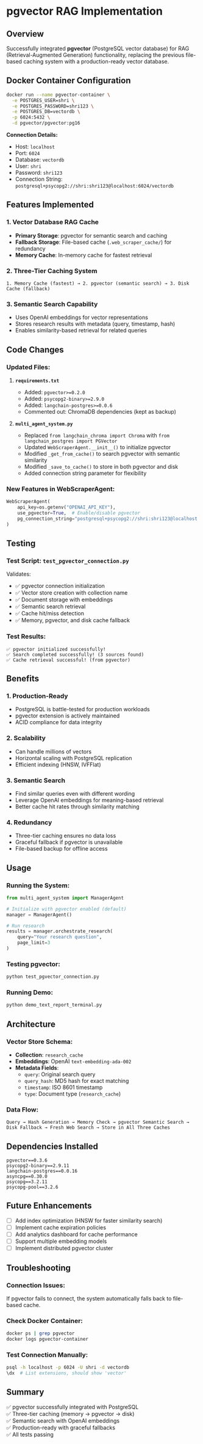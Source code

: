 # pgvector RAG Implementation

## Overview
Successfully integrated **pgvector** (PostgreSQL vector database) for RAG (Retrieval-Augmented Generation) functionality, replacing the previous file-based caching system with a production-ready vector database.

## Docker Container Configuration
```bash
docker run --name pgvector-container \
  -e POSTGRES_USER=shri \
  -e POSTGRES_PASSWORD=shri123 \
  -e POSTGRES_DB=vectordb \
  -p 6024:5432 \
  -d pgvector/pgvector:pg16
```

**Connection Details:**
- Host: `localhost`
- Port: `6024`
- Database: `vectordb`
- User: `shri`
- Password: `shri123`
- Connection String: `postgresql+psycopg2://shri:shri123@localhost:6024/vectordb`

## Features Implemented

### 1. **Vector Database RAG Cache**
- **Primary Storage**: pgvector for semantic search and caching
- **Fallback Storage**: File-based cache (`.web_scraper_cache/`) for redundancy
- **Memory Cache**: In-memory cache for fastest retrieval

### 2. **Three-Tier Caching System**
```
1. Memory Cache (fastest) → 2. pgvector (semantic search) → 3. Disk Cache (fallback)
```

### 3. **Semantic Search Capability**
- Uses OpenAI embeddings for vector representations
- Stores research results with metadata (query, timestamp, hash)
- Enables similarity-based retrieval for related queries

## Code Changes

### Updated Files:
1. **`requirements.txt`**
   - Added: `pgvector>=0.2.0`
   - Added: `psycopg2-binary>=2.9.0`
   - Added: `langchain-postgres>=0.0.6`
   - Commented out: ChromaDB dependencies (kept as backup)

2. **`multi_agent_system.py`**
   - Replaced `from langchain_chroma import Chroma` with `from langchain_postgres import PGVector`
   - Updated `WebScraperAgent.__init__()` to initialize pgvector
   - Modified `_get_from_cache()` to search pgvector with semantic similarity
   - Modified `_save_to_cache()` to store in both pgvector and disk
   - Added connection string parameter for flexibility

### New Features in WebScraperAgent:
```python
WebScraperAgent(
    api_key=os.getenv("OPENAI_API_KEY"),
    use_pgvector=True,  # Enable/disable pgvector
    pg_connection_string="postgresql+psycopg2://shri:shri123@localhost:6024/vectordb"
)
```

## Testing

### Test Script: `test_pgvector_connection.py`
Validates:
- ✅ pgvector connection initialization
- ✅ Vector store creation with collection name
- ✅ Document storage with embeddings
- ✅ Semantic search retrieval
- ✅ Cache hit/miss detection
- ✅ Memory, pgvector, and disk cache fallback

### Test Results:
```
✅ pgvector initialized successfully!
✅ Search completed successfully! (3 sources found)
✅ Cache retrieval successful! (from pgvector)
```

## Benefits

### 1. **Production-Ready**
- PostgreSQL is battle-tested for production workloads
- pgvector extension is actively maintained
- ACID compliance for data integrity

### 2. **Scalability**
- Can handle millions of vectors
- Horizontal scaling with PostgreSQL replication
- Efficient indexing (HNSW, IVFFlat)

### 3. **Semantic Search**
- Find similar queries even with different wording
- Leverage OpenAI embeddings for meaning-based retrieval
- Better cache hit rates through similarity matching

### 4. **Redundancy**
- Three-tier caching ensures no data loss
- Graceful fallback if pgvector is unavailable
- File-based backup for offline access

## Usage

### Running the System:
```python
from multi_agent_system import ManagerAgent

# Initialize with pgvector enabled (default)
manager = ManagerAgent()

# Run research
results = manager.orchestrate_research(
    query="Your research question",
    page_limit=3
)
```

### Testing pgvector:
```bash
python test_pgvector_connection.py
```

### Running Demo:
```bash
python demo_text_report_terminal.py
```

## Architecture

### Vector Store Schema:
- **Collection**: `research_cache`
- **Embeddings**: OpenAI `text-embedding-ada-002`
- **Metadata Fields**:
  - `query`: Original search query
  - `query_hash`: MD5 hash for exact matching
  - `timestamp`: ISO 8601 timestamp
  - `type`: Document type (`research_cache`)

### Data Flow:
```
Query → Hash Generation → Memory Check → pgvector Semantic Search → 
Disk Fallback → Fresh Web Search → Store in All Three Caches
```

## Dependencies Installed
```
pgvector==0.3.6
psycopg2-binary==2.9.11
langchain-postgres==0.0.16
asyncpg==0.30.0
psycopg==3.2.11
psycopg-pool==3.2.6
```

## Future Enhancements
- [ ] Add index optimization (HNSW for faster similarity search)
- [ ] Implement cache expiration policies
- [ ] Add analytics dashboard for cache performance
- [ ] Support multiple embedding models
- [ ] Implement distributed pgvector cluster

## Troubleshooting

### Connection Issues:
If pgvector fails to connect, the system automatically falls back to file-based cache.

### Check Docker Container:
```bash
docker ps | grep pgvector
docker logs pgvector-container
```

### Test Connection Manually:
```bash
psql -h localhost -p 6024 -U shri -d vectordb
\dx  # List extensions, should show 'vector'
```

## Summary
✅ pgvector successfully integrated with PostgreSQL  
✅ Three-tier caching (memory → pgvector → disk)  
✅ Semantic search with OpenAI embeddings  
✅ Production-ready with graceful fallbacks  
✅ All tests passing  
